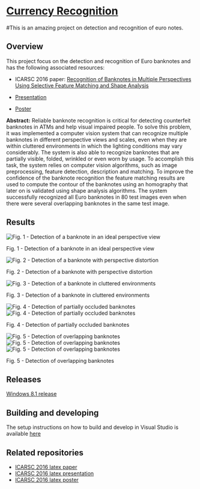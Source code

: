 # [Currency Recognition](http://carlosmccosta.github.io/Currency-Recognition/)

#This is an amazing project on detection and recognition of euro notes.
## Overview
This project focus on the detection and recognition of Euro banknotes and has the following associated resources:

- ICARSC 2016 paper: [Recognition of Banknotes in Multiple Perspectives Using Selective Feature Matching and Shape Analysis](https://www.researchgate.net/publication/301888929_Recognition_of_Banknotes_in_Multiple_Perspectives_Using_Selective_Feature_Matching_and_Shape_Analysis)


- [Presentation](https://www.researchgate.net/publication/301888713_Recognition-of-Banknotes-in-Multiple-Perspectives-Using-Selective-Feature-Matching-and-Shape-Analysis-Presentation)


- [Poster](https://www.researchgate.net/publication/301888902_Recognition-of-Banknotes-in-Multiple-Perspectives-Using-Selective-Feature-Matching-and-Shape-Analysis-Poster)


**Abstract:**
Reliable banknote recognition is critical for detecting counterfeit banknotes in ATMs and help visual impaired people. To solve this problem, it was implemented a computer vision system that can recognize multiple banknotes in different perspective views and scales, even when they are within cluttered environments in which the lighting conditions may vary considerably. The system is also able to recognize banknotes that are partially visible, folded, wrinkled or even worn by usage. To accomplish this task, the system relies on computer vision algorithms, such as image preprocessing, feature detection, description and matching. To improve the confidence of the banknote recognition the feature matching results are used to compute the contour of the banknotes using an homography that later on is validated using shape analysis algorithms. The system successfully recognized all Euro banknotes in 80 test images even when there were several overlapping banknotes in the same test image.

## Results

![Fig. 1 - Detection of a banknote in an ideal perspective view](https://raw.github.com/carlosmccosta/Currency-Recognition/master/Results/Representative%20results/5__(5).jpg___SIFT-Detector_SIFT-Extractor_BF-Matcher_lowQualityImageDB_globalMatch__inliersMatches__0.jpg)

Fig. 1 - Detection of a banknote in an ideal perspective view


![Fig. 2 - Detection of a banknote with perspective distortion](https://raw.github.com/carlosmccosta/Currency-Recognition/master/Results/Representative%20results/5__(6).jpg___SURF-Detector_SURF-Extractor_BF-Matcher_lowQualityImageDB_globalMatch__inliersMatches__0.jpg)

Fig. 2 - Detection of a banknote with perspective distortion


![Fig. 3 - Detection of a banknote in cluttered environments](https://raw.github.com/carlosmccosta/Currency-Recognition/master/Results/Representative%20results/10__(9).jpeg___SIFT-Detector_SIFT-Extractor_BF-Matcher_lowQualityImageDB_globalMatch__inliersMatches__0.jpg)

Fig. 3 - Detection of a banknote in cluttered environments


![Fig. 4 - Detection of partially occluded banknotes](https://raw.github.com/carlosmccosta/Currency-Recognition/master/Results/Representative%20results/500.jpg___GFTT-Detector_SIFT-Extractor_BF-Matcher_dynamicQualityImageDB_globalMatch__inliersMatches__0.jpg)
![Fig. 4 - Detection of partially occluded banknotes](https://raw.github.com/carlosmccosta/Currency-Recognition/master/Results/Representative%20results/50__(13).jpg___SIFT-Detector_SIFT-Extractor_BF-Matcher_mediumQualityImageDB_globalMatch__inliersMatches__0.jpg)

Fig. 4 - Detection of partially occluded banknotes


![Fig. 5 - Detection of overlapping banknotes](https://raw.github.com/carlosmccosta/Currency-Recognition/master/Results/Representative%20results/10-20-50.jpg___SIFT-Detector_SIFT-Extractor_BF-Matcher_dynamicQualityImageDB_globalMatch__inliersMatches__1.jpg)
![Fig. 5 - Detection of overlapping banknotes](https://raw.github.com/carlosmccosta/Currency-Recognition/master/Results/Representative%20results/10-20-50.jpg___SIFT-Detector_SIFT-Extractor_BF-Matcher_dynamicQualityImageDB_globalMatch__inliersMatches__2.jpg)
![Fig. 5 - Detection of overlapping banknotes](https://raw.github.com/carlosmccosta/Currency-Recognition/master/Results/Representative%20results/10-20-50.jpg___SIFT-Detector_SIFT-Extractor_BF-Matcher_dynamicQualityImageDB_globalMatch__inliersMatches__0.jpg)

Fig. 5 - Detection of overlapping banknotes


## Releases
[Windows 8.1 release](https://github.com/carlosmccosta/Currency-Recognition/releases)



## Building and developing
The setup instructions on how to build and develop in Visual Studio is available [here](https://github.com/carlosmccosta/Currency-Recognition/blob/master/CurrencyRecognition/docs/Visual%20Studio%20configuration%20for%20OpenCV%202.4.8.txt)


## Related repositories
- [ICARSC 2016 latex paper](https://github.com/carlosmccosta/Currency-Recognition-Article)
- [ICARSC 2016 latex presentation](https://github.com/carlosmccosta/Currency-Recognition-Presentation)
- [ICARSC 2016 latex poster](https://github.com/carlosmccosta/Currency-Recognition-Poster)
